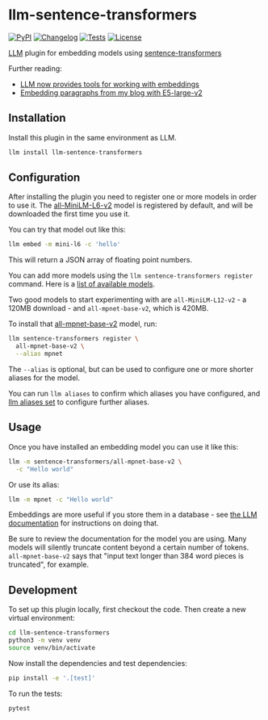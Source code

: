 # llm-sentence-transformers

[![PyPI](https://img.shields.io/pypi/v/llm-sentence-transformers.svg)](https://pypi.org/project/llm-sentence-transformers/)
[![Changelog](https://img.shields.io/github/v/release/simonw/llm-sentence-transformers?include_prereleases&label=changelog)](https://github.com/simonw/llm-sentence-transformers/releases)
[![Tests](https://github.com/simonw/llm-sentence-transformers/workflows/Test/badge.svg)](https://github.com/simonw/llm-sentence-transformers/actions?query=workflow%3ATest)
[![License](https://img.shields.io/badge/license-Apache%202.0-blue.svg)](https://github.com/simonw/llm-sentence-transformers/blob/main/LICENSE)

[LLM](https://llm.datasette.io/) plugin for embedding models using [sentence-transformers](https://www.sbert.net/)

Further reading:
- [LLM now provides tools for working with embeddings](https://simonwillison.net/2023/Sep/4/llm-embeddings/)
- [Embedding paragraphs from my blog with E5-large-v2](https://til.simonwillison.net/llms/embed-paragraphs)

## Installation

Install this plugin in the same environment as LLM.
```bash
llm install llm-sentence-transformers
```
## Configuration

After installing the plugin you need to register one or more models in order to use it. The [all-MiniLM-L6-v2](https://huggingface.co/sentence-transformers/all-MiniLM-L6-v2) model is registered by default, and will be downloaded the first time you use it.

You can try that model out like this:

```bash
llm embed -m mini-l6 -c 'hello'
```
This will return a JSON array of floating point numbers.

You can add more models using the `llm sentence-transformers register` command. Here is a [list of available models](https://www.sbert.net/docs/pretrained_models.html).

Two good models to start experimenting with are `all-MiniLM-L12-v2` - a 120MB download - and `all-mpnet-base-v2`, which is 420MB.

To install that [all-mpnet-base-v2](https://huggingface.co/sentence-transformers/all-mpnet-base-v2) model, run:

```bash
llm sentence-transformers register \
  all-mpnet-base-v2 \
  --alias mpnet
```
The `--alias` is optional, but can be used to configure one or more shorter aliases for the model.

You can run `llm aliases` to confirm which aliases you have configured, and [llm aliases set](https://llm.datasette.io/en/stable/aliases.html) to configure further aliases.

## Usage

Once you have installed an embedding model you can use it like this:

```bash
llm -m sentence-transformers/all-mpnet-base-v2 \
  -c "Hello world"
```
Or use its alias:
```bash
llm -m mpnet -c "Hello world"
```
Embeddings are more useful if you store them in a database - see [the LLM documentation](https://llm.datasette.io/en/stable/embeddings/cli.html#storing-embeddings-in-sqlite) for instructions on doing that.

Be sure to review the documentation for the model you are using. Many models will silently truncate content beyond a certain number of tokens. `all-mpnet-base-v2` says that "input text longer than 384 word pieces is truncated", for example.

## Development

To set up this plugin locally, first checkout the code. Then create a new virtual environment:
```bash
cd llm-sentence-transformers
python3 -m venv venv
source venv/bin/activate
```
Now install the dependencies and test dependencies:
```bash
pip install -e '.[test]'
```
To run the tests:
```bash
pytest
```
